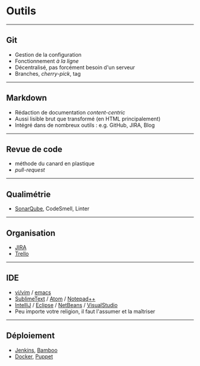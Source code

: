 # Outils

---

## Git

* Gestion de la configuration
* Fonctionnement *à la ligne*
* Décentralisé, pas forcément besoin d'un serveur
* Branches, *cherry-pick*, tag

---

## Markdown

* Rédaction de documentation *content-centric*
* Aussi lisible brut que transformé (en HTML principalement)
* Intégré dans de nombreux outils : e.g. GitHub, JIRA, Blog

---

## Revue de code

* méthode du canard en plastique
* *pull-request*

---

## Qualimétrie

* [SonarQube](http://www.sonarqube.org), CodeSmell, Linter

---

## Organisation

* [JIRA](https://www.atlassian.com/software/jira/)
* [Trello](https://trello.com)

---

## IDE

* [vi/vim](http://www.vim.org) / [emacs](https://www.gnu.org/software/emacs/)
* [SublimeText](http://www.sublimetext.com) / [Atom](https://atom.io) / [Notepad++](https://notepad-plus-plus.org/fr/)
* [IntelliJ](https://www.jetbrains.com/idea/) / [Eclipse](https://eclipse.org/) / [NetBeans](https://netbeans.org) / [VisualStudio](https://www.visualstudio.com)
* Peu importe votre religion, il faut l'assumer et la maîtriser

---

## Déploiement

* [Jenkins](https://jenkins-ci.org), [Bamboo](https://www.atlassian.com/software/bamboo/)
* [Docker](https://www.docker.com), [Puppet](https://puppetlabs.com)